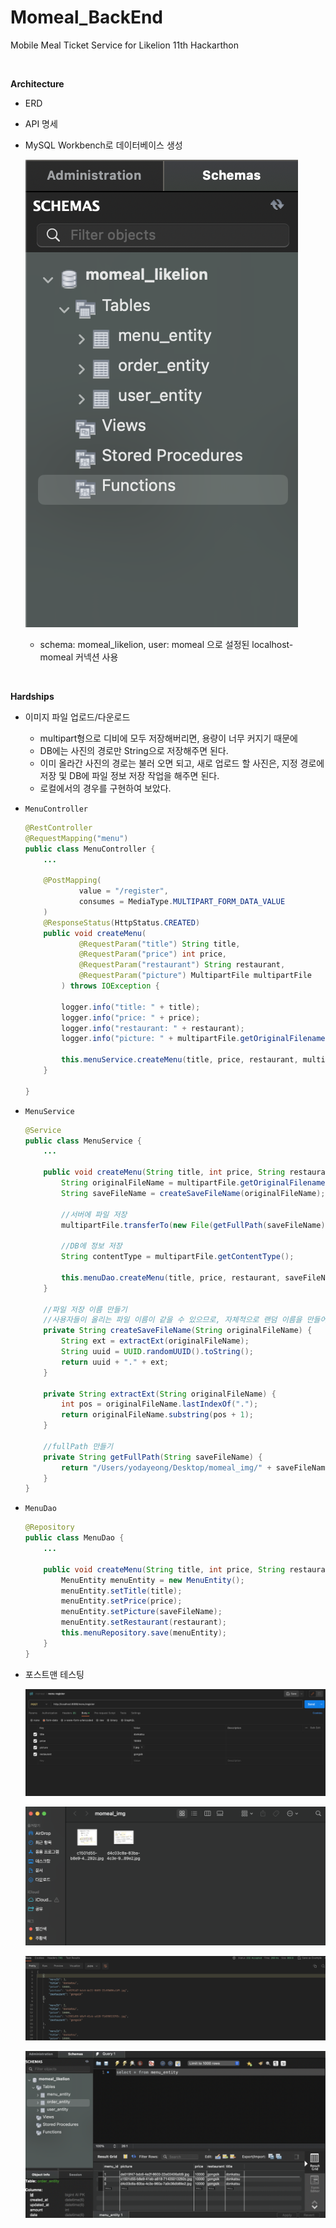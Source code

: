 # Momeal_BackEnd
Mobile Meal Ticket Service for Likelion 11th Hackarthon

<br>

**Architecture**

- ERD

- API 명세

- MySQL Workbench로 데이터베이스 생성

  ![momeal_likelion](image.assets/momeal_likelion.png)

  - schema: momeal_likelion, user: momeal 으로 설정된 localhost-momeal 커넥션 사용

<br>

**Hardships**

- 이미지 파일 업로드/다운로드

  - multipart형으로 디비에 모두 저장해버리면, 용량이 너무 커지기 때문에
  - DB에는 사진의 경로만 String으로 저장해주면 된다.
  - 이미 올라간 사진의 경로는 불러 오면 되고, 새로 업로드 할 사진은, 지정 경로에 저장 및 DB에 파일 정보 저장 작업을 해주면 된다.
  - 로컬에서의 경우를 구현하여 보았다.

- `MenuController`

  ```java
  @RestController
  @RequestMapping("menu")
  public class MenuController {
      ...
  
      @PostMapping(
              value = "/register",
              consumes = MediaType.MULTIPART_FORM_DATA_VALUE
      )
      @ResponseStatus(HttpStatus.CREATED)
      public void createMenu(
              @RequestParam("title") String title,
              @RequestParam("price") int price,
              @RequestParam("restaurant") String restaurant,
              @RequestParam("picture") MultipartFile multipartFile
          ) throws IOException {
  
          logger.info("title: " + title);
          logger.info("price: " + price);
          logger.info("restaurant: " + restaurant);
          logger.info("picture: " + multipartFile.getOriginalFilename());
  
          this.menuService.createMenu(title, price, restaurant, multipartFile);
      }
  
  }
  ```

- `MenuService`

  ```java
  @Service
  public class MenuService {
      ...
  
      public void createMenu(String title, int price, String restaurant, MultipartFile multipartFile) throws IOException {
          String originalFileName = multipartFile.getOriginalFilename();
          String saveFileName = createSaveFileName(originalFileName);
  
          //서버에 파일 저장
          multipartFile.transferTo(new File(getFullPath(saveFileName)));
  
          //DB에 정보 저장
          String contentType = multipartFile.getContentType();
  
          this.menuDao.createMenu(title, price, restaurant, saveFileName);
      }
  
      //파일 저장 이름 만들기
      //사용자들이 올리는 파일 이름이 같을 수 있으므로, 자체적으로 랜덤 이름을 만들어 사용
      private String createSaveFileName(String originalFileName) {
          String ext = extractExt(originalFileName);
          String uuid = UUID.randomUUID().toString();
          return uuid + "." + ext;
      }
  
      private String extractExt(String originalFileName) {
          int pos = originalFileName.lastIndexOf(".");
          return originalFileName.substring(pos + 1);
      }
  
      //fullPath 만들기
      private String getFullPath(String saveFileName) {
          return "/Users/yodayeong/Desktop/momeal_img/" + saveFileName;
      }
  }
  ```

- `MenuDao`

  ```java
  @Repository
  public class MenuDao {
      ...
  
      public void createMenu(String title, int price, String restaurant, String saveFileName) {
          MenuEntity menuEntity = new MenuEntity();
          menuEntity.setTitle(title);
          menuEntity.setPrice(price);
          menuEntity.setPicture(saveFileName);
          menuEntity.setRestaurant(restaurant);
          this.menuRepository.save(menuEntity);
      }
  }
  ```

- 포스트맨 테스팅

  ![register](image.assets/register.png)

  ![file](image.assets/file.png)

  ![read](image.assets/read.png)

  ![sql](image.assets/sql.png)

  
  
  
